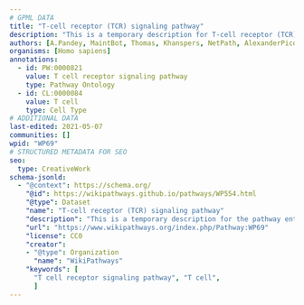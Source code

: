 ```yaml
---
# GPML DATA
title: "T-cell receptor (TCR) signaling pathway"
description: "This is a temporary description for T-cell receptor (TCR) signaling pathway"
authors: [A.Pandey, MaintBot, Thomas, Khanspers, NetPath, AlexanderPico, Zari, Evelo, Mkutmon, AMTan, Eweitz]
organisms: [Homo sapiens]
annotations:
  - id: PW:0000821
    value: T cell receptor signaling pathway
    type: Pathway Ontology
  - id: CL:0000084
    value: T cell
    type: Cell Type
# ADDITIONAL DATA
last-edited: 2021-05-07
communities: []
wpid: "WP69"
# STRUCTURED METADATA FOR SEO
seo:
  type: CreativeWork
schema-jsonld:
  - "@context": https://schema.org/
    "@id": https://wikipathways.github.io/pathways/WP554.html
    "@type": Dataset
    "name": "T-cell receptor (TCR) signaling pathway"
    "description": "This is a temporary description for the pathway entitled: T-cell receptor (TCR) signaling pathway"
    "url": "https://www.wikipathways.org/index.php/Pathway:WP69"
    "license": CC0
    "creator":
    - "@type": Organization
      "name": "WikiPathways"
    "keywords": [
      "T cell receptor signaling pathway", "T cell",
      ]
---
```

